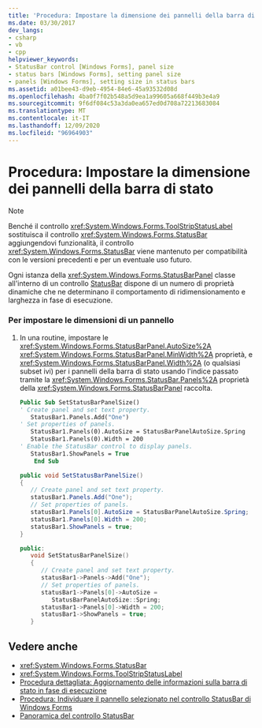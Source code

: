 ```yaml
---
title: 'Procedura: Impostare la dimensione dei pannelli della barra di stato'
ms.date: 03/30/2017
dev_langs:
- csharp
- vb
- cpp
helpviewer_keywords:
- StatusBar control [Windows Forms], panel size
- status bars [Windows Forms], setting panel size
- panels [Windows Forms], setting size in status bars
ms.assetid: a01bee43-d9eb-4954-84e6-45a93532d08d
ms.openlocfilehash: 4ba0f7f02b548a5d9ea1a99605a668f449b3e4a9
ms.sourcegitcommit: 9f6df084c53a3da0ea657ed0d708a72213683084
ms.translationtype: MT
ms.contentlocale: it-IT
ms.lasthandoff: 12/09/2020
ms.locfileid: "96964903"
---
```

# <a name="how-to-set-the-size-of-status-bar-panels"></a>Procedura: Impostare la dimensione dei pannelli della barra di stato
> [!NOTE]
> Benché il controllo <xref:System.Windows.Forms.ToolStripStatusLabel> sostituisca il controllo <xref:System.Windows.Forms.StatusBar> aggiungendovi funzionalità, il controllo <xref:System.Windows.Forms.StatusBar> viene mantenuto per compatibilità con le versioni precedenti e per un eventuale uso futuro.  
  
 Ogni istanza della <xref:System.Windows.Forms.StatusBarPanel> classe all'interno di un controllo [StatusBar](statusbar-control-windows-forms.md) dispone di un numero di proprietà dinamiche che ne determinano il comportamento di ridimensionamento e larghezza in fase di esecuzione.  
  
### <a name="to-set-the-size-of-a-panel"></a>Per impostare le dimensioni di un pannello  
  
1. In una routine, impostare le <xref:System.Windows.Forms.StatusBarPanel.AutoSize%2A> <xref:System.Windows.Forms.StatusBarPanel.MinWidth%2A> proprietà, e <xref:System.Windows.Forms.StatusBarPanel.Width%2A> (o qualsiasi subset ivi) per i pannelli della barra di stato usando l'indice passato tramite la <xref:System.Windows.Forms.StatusBar.Panels%2A> proprietà della <xref:System.Windows.Forms.StatusBarPanel> raccolta.  
  
    ```vb  
    Public Sub SetStatusBarPanelSize()  
    ' Create panel and set text property.  
       StatusBar1.Panels.Add("One")  
    ' Set properties of panels.  
       StatusBar1.Panels(0).AutoSize = StatusBarPanelAutoSize.Spring  
       StatusBar1.Panels(0).Width = 200  
    ' Enable the StatusBar control to display panels.  
       StatusBar1.ShowPanels = True  
        End Sub  
    ```  
  
    ```csharp  
    public void SetStatusBarPanelSize()  
    {  
       // Create panel and set text property.  
       statusBar1.Panels.Add("One");  
       // Set properties of panels.  
       statusBar1.Panels[0].AutoSize = StatusBarPanelAutoSize.Spring;  
       statusBar1.Panels[0].Width = 200;  
       statusBar1.ShowPanels = true;  
    }  
    ```  
  
    ```cpp  
    public:  
       void SetStatusBarPanelSize()  
       {  
          // Create panel and set text property.  
          statusBar1->Panels->Add("One");  
          // Set properties of panels.  
          statusBar1->Panels[0]->AutoSize =  
             StatusBarPanelAutoSize::Spring;  
          statusBar1->Panels[0]->Width = 200;  
          statusBar1->ShowPanels = true;  
       }  
    ```  
  
## <a name="see-also"></a>Vedere anche

- <xref:System.Windows.Forms.StatusBar>
- <xref:System.Windows.Forms.ToolStripStatusLabel>
- [Procedura dettagliata: Aggiornamento delle informazioni sulla barra di stato in fase di esecuzione](walkthrough-updating-status-bar-information-at-run-time.md)
- [Procedura: Individuare il pannello selezionato nel controllo StatusBar di Windows Forms](determine-which-panel-wf-statusbar-control-was-clicked.md)
- [Panoramica del controllo StatusBar](statusbar-control-overview-windows-forms.md)
